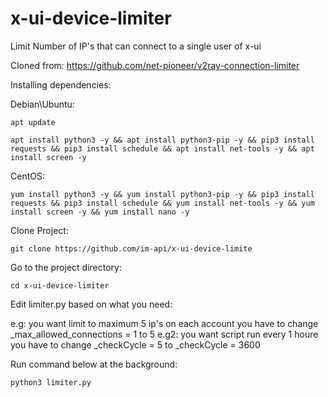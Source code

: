# x-ui-device-limiter
Limit Number of IP's that can connect to a single user of x-ui

Cloned from: https://github.com/net-pioneer/v2ray-connection-limiter

Installing dependencies:

Debian\Ubuntu:

```apt update```

```apt install python3 -y && apt install python3-pip -y && pip3 install requests && pip3 install schedule && apt install net-tools -y && apt install screen -y```


CentOS:

```yum install python3 -y && yum install python3-pip -y && pip3 install requests && pip3 install schedule && yum install net-tools -y && yum install screen -y && yum install nano -y```


Clone Project:

```git clone https://github.com/im-api/x-ui-device-limite```

Go to the project directory:

```cd x-ui-device-limiter```

Edit limiter.py based on what you need:

e.g: you want limit to maximum 5 ip's on each account you have to change _max_allowed_connections = 1 to 5
e.g2: you want script run every 1 houre you have to change _checkCycle = 5 to _checkCycle = 3600


Run command below at the background:

```python3 limiter.py```
